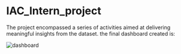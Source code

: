 # IAC_Intern_project
The project encompassed a series of activities aimed at delivering meaningful insights from the dataset.
the final dashboard created is:

![dashboard](https://github.com/harshitakilari/IAC_Intern_project/assets/108713558/04e0d76f-2f9a-4f15-8583-171835f0bcdb)
